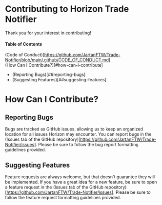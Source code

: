 # Contributing to Horizon Trade Notifier  
Thank you for your interest in contributing!  
  
#### Table of Contents  
(Code of Conduct)[https://github.com/JartanFTW/Trade-Notifier/blob/main/.github/CODE_OF_CONDUCT.md]  
(How Can I Contribute?)[#how-can-i-contribute]  
* (Reporting Bugs)[##reporting-bugs]  
* (Suggesting Features)[##suggesting-features]


# How Can I Contribute?

## Reporting Bugs  
Bugs are tracked as GitHub issues, allowing us to keep an organized location for all issues Horizon may encounter. You can report bugs in the (Issues tab of the GitHub repository)[https://github.com/JartanFTW/Trade-Notifier/issues]. Please be sure to follow the bug report formatting guidelines provided.  
  
## Suggesting Features  
Feature requests are always welcome, but that doesn't guarantee they will be implemented. If you have a great idea for a new feature, be sure to open a feature request in the (Issues tab of the GitHub repository)[https://github.com/JartanFTW/Trade-Notifier/issues]. Please be sure to follow the feature request formatting guidelines provided.